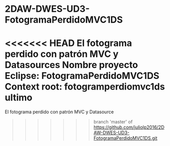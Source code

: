 # 2DAW-DWES-UD3-FotogramaPerdidoMVC1DS
<<<<<<< HEAD
El fotograma perdido con patrón MVC y Datasources
Nombre proyecto Eclipse: FotogramaPerdidoMVC1DS
Context root: fotogramperdiomvc1ds
ultimo
=======
El fotograma perdido con patrón MVC y Datasource
>>>>>>> branch 'master' of https://github.com/juliolp2016/2DAW-DWES-UD3-FotogramaPerdidoMVC1DS.git
